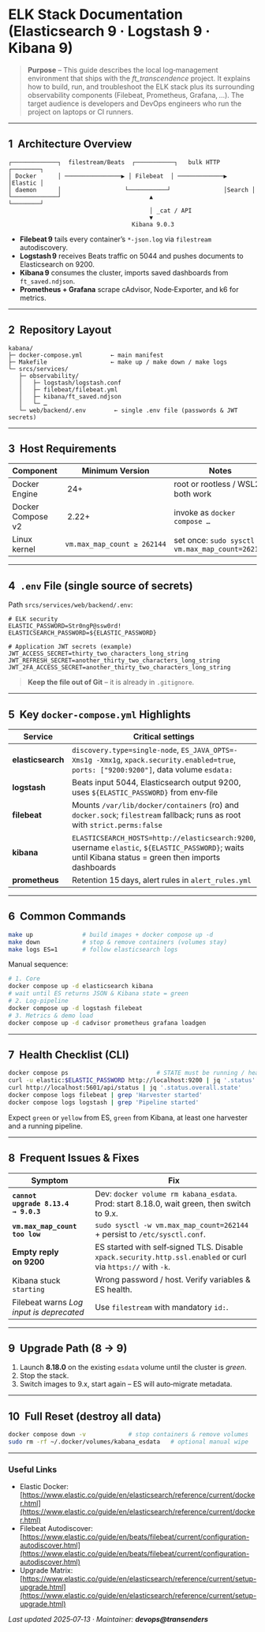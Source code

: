 # ELK Stack Documentation (Elasticsearch 9 · Logstash 9 · Kibana 9)

> **Purpose** – This guide describes the local log‑management environment that ships with the *ft\_transcendence* project.  It explains how to build, run, and troubleshoot the ELK stack plus its surrounding observability components (Filebeat, Prometheus, Grafana, …).  The target audience is developers and DevOps engineers who run the project on laptops or CI runners.

---

## 1  Architecture Overview

```
┌─────────────┐  filestream/Beats  ┌───────────┐   bulk HTTP   ┌────────┐
│ Docker      │ ────────────────▶ │ Filebeat  │ ─────────────▶ │Elastic │
│ daemon      │                  └───────────┘               │Search │
└─────────────┘                         ▲                      └────────┘
                                        │ _cat / API
                                        ▼
                                   Kibana 9.0.3
```

* **Filebeat 9** tails every container’s `*-json.log` via `filestream` autodiscovery.
* **Logstash 9** receives Beats traffic on 5044 and pushes documents to Elasticsearch on 9200.
* **Kibana 9** consumes the cluster, imports saved dashboards from `ft_saved.ndjson`.
* **Prometheus + Grafana** scrape cAdvisor, Node‑Exporter, and k6 for metrics.

---

## 2  Repository Layout

```
kabana/
├─ docker-compose.yml        ← main manifest
├─ Makefile                  ← make up / make down / make logs
└─ srcs/services/
   ├─ observability/
   │   ├─ logstash/logstash.conf
   │   ├─ filebeat/filebeat.yml
   │   ├─ kibana/ft_saved.ndjson
   │   └─ …
   └─ web/backend/.env        ← single .env file (passwords & JWT secrets)
```

---

## 3  Host Requirements

| Component         | Minimum Version             | Notes                                              |
| ----------------- | --------------------------- | -------------------------------------------------- |
| Docker Engine     |  24+                        | root or rootless / WSL2 both work                  |
| Docker Compose v2 |  2.22+                      | invoke as `docker compose …`                       |
| Linux kernel      | `vm.max_map_count ≥ 262144` | set once: `sudo sysctl -w vm.max_map_count=262144` |

---

## 4  `.env` File (single source of secrets)

Path `srcs/services/web/backend/.env`:

```dotenv
# ELK security
ELASTIC_PASSWORD=Str0ngP@ssw0rd!
ELASTICSEARCH_PASSWORD=${ELASTIC_PASSWORD}

# Application JWT secrets (example)
JWT_ACCESS_SECRET=thirty_two_characters_long_string
JWT_REFRESH_SECRET=another_thirty_two_characters_long_string
JWT_2FA_ACCESS_SECRET=another_thirty_two_characters_long_string
```

> **Keep the file out of Git** – it is already in `.gitignore`.

---

## 5  Key `docker‑compose.yml` Highlights

| Service           | Critical settings                                                                                                                                     |
| ----------------- | ----------------------------------------------------------------------------------------------------------------------------------------------------- |
| **elasticsearch** | `discovery.type=single-node`, `ES_JAVA_OPTS=-Xms1g -Xmx1g`, `xpack.security.enabled=true`, `ports: ["9200:9200"]`, data volume `esdata:`              |
| **logstash**      | Beats input 5044, Elasticsearch output 9200, uses `${ELASTIC_PASSWORD}` from env‑file                                                                 |
| **filebeat**      | Mounts `/var/lib/docker/containers` (ro) and `docker.sock`; `filestream` fallback; runs as root with `strict.perms:false`                             |
| **kibana**        | `ELASTICSEARCH_HOSTS=http://elasticsearch:9200`, username `elastic`, `${ELASTIC_PASSWORD}`; waits until Kibana status = green then imports dashboards |
| **prometheus**    | Retention 15 days, alert rules in `alert_rules.yml`                                                                                                   |

---

## 6  Common Commands

```bash
make up              # build images + docker compose up -d
make down            # stop & remove containers (volumes stay)
make logs ES=1       # follow elasticsearch logs
```

Manual sequence:

```bash
# 1. Core
docker compose up -d elasticsearch kibana
# wait until ES returns JSON & Kibana state = green
# 2. Log‑pipeline
docker compose up -d logstash filebeat
# 3. Metrics & demo load
docker compose up -d cadvisor prometheus grafana loadgen
```

---

## 7  Health Checklist (CLI)

```bash
docker compose ps                         # STATE must be running / healthy
curl -u elastic:$ELASTIC_PASSWORD http://localhost:9200 | jq '.status'
curl http://localhost:5601/api/status | jq '.status.overall.state'
docker compose logs filebeat | grep 'Harvester started'
docker compose logs logstash | grep 'Pipeline started'
```

Expect `green` or `yellow` from ES, `green` from Kibana, at least one harvester and a running pipeline.

---

## 8  Frequent Issues & Fixes

| Symptom                                  | Fix                                                                                                          |
| ---------------------------------------- | ------------------------------------------------------------------------------------------------------------ |
| **`cannot upgrade 8.13.4 → 9.0.3`**      | Dev: `docker volume rm kabana_esdata`.<br>Prod: start 8.18.0, wait green, then switch to 9.x.                |
| **`vm.max_map_count too low`**           | `sudo sysctl -w vm.max_map_count=262144` + persist to `/etc/sysctl.conf`.                                    |
| **Empty reply on 9200**                  | ES started with self‑signed TLS. Disable `xpack.security.http.ssl.enabled` or curl via `https://` with `-k`. |
| Kibana stuck `starting`                  | Wrong password / host. Verify variables & ES health.                                                         |
| Filebeat warns *Log input is deprecated* | Use `filestream` with mandatory `id:`.                                                                       |

---

## 9  Upgrade Path (8 → 9)

1. Launch **8.18.0** on the existing `esdata` volume until the cluster is *green*.
2. Stop the stack.
3. Switch images to 9.x, start again – ES will auto‑migrate metadata.

---

## 10  Full Reset (destroy all data)

```bash
docker compose down -v            # stop containers & remove volumes
sudo rm -rf ~/.docker/volumes/kabana_esdata   # optional manual wipe
```

---

### Useful Links

* Elastic Docker: [https://www.elastic.co/guide/en/elasticsearch/reference/current/docker.html](https://www.elastic.co/guide/en/elasticsearch/reference/current/docker.html)
* Filebeat Autodiscover: [https://www.elastic.co/guide/en/beats/filebeat/current/configuration-autodiscover.html](https://www.elastic.co/guide/en/beats/filebeat/current/configuration-autodiscover.html)
* Upgrade Matrix: [https://www.elastic.co/guide/en/elasticsearch/reference/current/setup-upgrade.html](https://www.elastic.co/guide/en/elasticsearch/reference/current/setup-upgrade.html)

*Last updated 2025‑07‑13 · Maintainer: **devops\@transenders***
